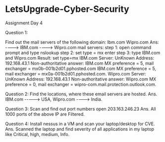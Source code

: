 # LetsUpgrade-Cyber-Security
Assignment Day 4

Question 1:

Find out the mail servers of the following domain:
Ibm.com
Wipro.com
Ans: 
----> IBM.com ----> Wipro.com mail servers: step 1: open command prompt and type nslookup step 2: set type = mx enter step 3: type IBM.com and Wipro.com 
Result:
set type=mx IBM.com Server: UnKnown Address: 192.168.43.1
Non-authoritative answer: IBM.com MX preference = 5, mail exchanger = mx0b-001b2d01.pphosted.com IBM.com MX preference = 5, mail exchanger = mx0a-001b2d01.pphosted.com.
Wipro.com Server: UnKnown Address: 192.168.43.1
Non-authoritative answer: Wipro.com MX preference = 0, mail exchanger = wipro-com.mail.protection.outlook.com.

Question 2:
 Find the locations, where these email servers are hosted.
Ans. IBM.com -----> USA, Wipro.com ----> India.

Question 3:
Scan and find out port numbers open 203.163.246.23
Ans. All 1000 ports of the above IP are Filtered.

Question 4:
Install nessus in a VM and scan your laptop/desktop for CVE.
Ans. Scanned the laptop and find severity of all applications in my laptop like Critical, high, medium, Info.
